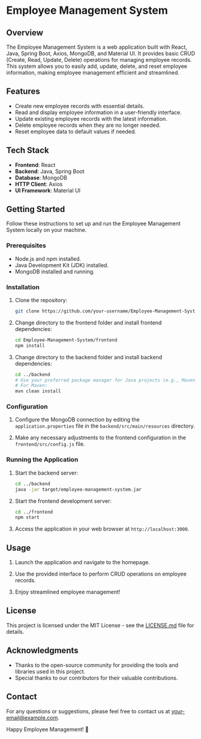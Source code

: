 # Employee Management System

## Overview

The Employee Management System is a web application built with React, Java, Spring Boot, Axios, MongoDB, and Material UI. It provides basic CRUD (Create, Read, Update, Delete) operations for managing employee records. This system allows you to easily add, update, delete, and reset employee information, making employee management efficient and streamlined.

## Features

- Create new employee records with essential details.
- Read and display employee information in a user-friendly interface.
- Update existing employee records with the latest information.
- Delete employee records when they are no longer needed.
- Reset employee data to default values if needed.

## Tech Stack

- **Frontend**: React
- **Backend**: Java, Spring Boot
- **Database**: MongoDB
- **HTTP Client**: Axios
- **UI Framework**: Material UI

## Getting Started

Follow these instructions to set up and run the Employee Management System locally on your machine.

### Prerequisites

- Node.js and npm installed.
- Java Development Kit (JDK) installed.
- MongoDB installed and running.

### Installation

1. Clone the repository:

   ```bash
   git clone https://github.com/your-username/Employee-Management-System.git
   ```

2. Change directory to the frontend folder and install frontend dependencies:

   ```bash
   cd Employee-Management-System/frontend
   npm install
   ```

3. Change directory to the backend folder and install backend dependencies:

   ```bash
   cd ../backend
   # Use your preferred package manager for Java projects (e.g., Maven or Gradle)
   # For Maven:
   mvn clean install
   ```

### Configuration

1. Configure the MongoDB connection by editing the `application.properties` file in the `backend/src/main/resources` directory.

2. Make any necessary adjustments to the frontend configuration in the `frontend/src/config.js` file.

### Running the Application

1. Start the backend server:

   ```bash
   cd ../backend
   java -jar target/employee-management-system.jar
   ```

2. Start the frontend development server:

   ```bash
   cd ../frontend
   npm start
   ```

3. Access the application in your web browser at `http://localhost:3000`.

## Usage

1. Launch the application and navigate to the homepage.

2. Use the provided interface to perform CRUD operations on employee records.

3. Enjoy streamlined employee management!

## License

This project is licensed under the MIT License - see the [LICENSE.md](LICENSE.md) file for details.

## Acknowledgments

- Thanks to the open-source community for providing the tools and libraries used in this project.
- Special thanks to our contributors for their valuable contributions.

## Contact

For any questions or suggestions, please feel free to contact us at [your-email@example.com](mailto:your-email@example.com).

Happy Employee Management! 🚀
